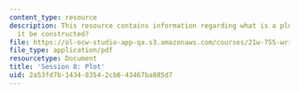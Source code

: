```yaml
---
content_type: resource
description: This resource contains information regarding what is a plot and how can
  it be constructed?
file: https://ol-ocw-studio-app-qa.s3.amazonaws.com/courses/21w-755-writing-and-reading-short-stories-spring-2012/2a53fd7b143483542cb643467ba885d7_MIT21W_755S12_ses8.pdf
file_type: application/pdf
resourcetype: Document
title: 'Session 8: Plot'
uid: 2a53fd7b-1434-8354-2cb6-43467ba885d7
---
```

